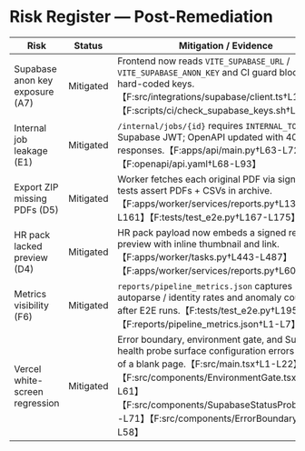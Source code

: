 # Risk Register — Post-Remediation

| Risk | Status | Mitigation / Evidence |
| --- | --- | --- |
| Supabase anon key exposure (A7) | Mitigated | Frontend now reads `VITE_SUPABASE_URL` / `VITE_SUPABASE_ANON_KEY` and CI guard blocks hard-coded keys.【F:src/integrations/supabase/client.ts†L1-L22】【F:scripts/ci/check_supabase_keys.sh†L1-L22】 |
| Internal job leakage (E1) | Mitigated | `/internal/jobs/{id}` requires `INTERNAL_TOKEN` or Supabase JWT; OpenAPI updated with 401/403 responses.【F:apps/api/main.py†L63-L72】【F:openapi/api.yaml†L68-L93】 |
| Export ZIP missing PDFs (D5) | Mitigated | Worker fetches each original PDF via signed URL; tests assert PDFs + CSVs in archive.【F:apps/worker/services/reports.py†L132-L161】【F:tests/test_e2e.py†L167-L175】 |
| HR pack lacked preview (D4) | Mitigated | HR pack payload now embeds a signed redacted preview with inline thumbnail and link.【F:apps/worker/tasks.py†L443-L487】【F:apps/worker/services/reports.py†L60-L95】 |
| Metrics visibility (F6) | Mitigated | `reports/pipeline_metrics.json` captures autoparse / identity rates and anomaly counts after E2E runs.【F:tests/test_e2e.py†L195-L207】【F:reports/pipeline_metrics.json†L1-L7】 |
| Vercel white-screen regression | Mitigated | Error boundary, environment gate, and Supabase health probe surface configuration errors instead of a blank page.【F:src/main.tsx†L1-L22】【F:src/components/EnvironmentGate.tsx†L1-L61】【F:src/components/SupabaseStatusProbe.tsx†L1-L71】【F:src/components/ErrorBoundary.tsx†L1-L58】 |
